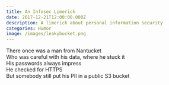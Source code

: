 ```yaml
---
title: An Infosec Limerick
date: 2017-12-21T12:00:00.000Z
description: A limerick about personal information security
categories: Humor
image: /images/leakybucket.png
---
```

There once was a man from Nantucket<br>
Who was careful with his data, where he stuck it<br>
His passwords always impress<br>
He checked for HTTPS<br>
But somebody still put his PII in a public S3 bucket
